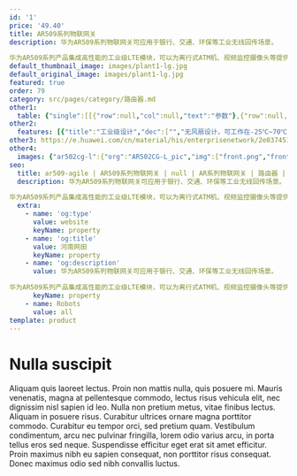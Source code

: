 ```yaml
---
id: '1'
price: '49.40'
title: AR509系列物联网关
description: 华为AR509系列物联网关可应用于银行、交通、环保等工业无线回传场景。

华为AR509系列产品集成高性能的工业级LTE模块，可以为离行式ATM机、视频监控摄像头等提供大带宽，低延迟的网络服务，采用工业级设计，耐高/低温、防尘、抗震、抗强电磁干扰，可以保障业务稳定可靠地运行。
default_thumbnail_image: images/plant1-lg.jpg
default_original_image: images/plant1-lg.jpg
featured: true
order: 79
category: src/pages/category/路由器.md
other1: 
  table: {"single":[[{"row":null,"col":null,"text":"参数"},{"row":null,"col":null,"text":"AR509CG-Lc"}],[{"row":null,"col":null,"text":"固定接口"},{"row":null,"col":null,"text":"4 * GE（可以切换为WAN）"}],[{"row":null,"col":null,"text":"3G/LTE"},{"row":null,"col":null,"text":"支持FDD/TDD LTE，向下兼容3G\nFDD LTE：B1/B3/B8\nTDD LTE：B38/B39/B40/B41\nUMTS：B1/B5/B8/B9\nTD-SCDMA：B34/B39\nGSM/GPRS/EDGE：900/1800 MHz"}],[{"row":null,"col":null,"text":"LTE天线"},{"row":null,"col":null,"text":"2"}],[{"row":null,"col":null,"text":"SIM卡槽位"},{"row":null,"col":null,"text":"2"}],[{"row":null,"col":null,"text":"USB2.0"},{"row":null,"col":null,"text":"1"}],[{"row":null,"col":null,"text":"电源"},{"row":null,"col":null,"text":"8~36V"}],[{"row":null,"col":null,"text":"最大功率"},{"row":null,"col":null,"text":"10W"}],[{"row":null,"col":null,"text":"工作温度"},{"row":null,"col":null,"text":" -25°C～70°C"}],[{"row":null,"col":null,"text":"防护等级"},{"row":null,"col":null,"text":"IP30"}],[{"row":null,"col":null,"text":"外形尺寸\n(W x D x H )"},{"row":null,"col":null,"text":"150mm x 100 mm x 44mm"}]]}
other2:
  features: [{"title":"工业级设计","dec":["","无风扇设计，可工作在-25℃~70℃",""]},{"title":"灵活组网","dec":["","支持全网通，下行速率可达150Mbps，随时随地享受快速上网体验",""]},{"title":"易部署，易运维","dec":["","支持U盘开局，设备即插即用，支持统一网管，实现可视化运维",""]}]
other3: https://e.huawei.com/cn/material/his/enterprisenetwork/2e037451dc514dbd86610b50bcf75703
other4:
  images: {"ar502cg-l":{"org":"AR502CG-L_pic","img":["front.png","front_left.png","front_right.png","front_top.png"]}}
seo:
  title: ar509-agile | AR509系列物联网关 | null | AR系列物联网关 | 路由器 | 企业网络
  description: 华为AR509系列物联网关可应用于银行、交通、环保等工业无线回传场景。

华为AR509系列产品集成高性能的工业级LTE模块，可以为离行式ATM机、视频监控摄像头等提供大带宽，低延迟的网络服务，采用工业级设计，耐高/低温、防尘、抗震、抗强电磁干扰，可以保障业务稳定可靠地运行。
  extra:
    - name: 'og:type'
      value: website
      keyName: property
    - name: 'og:title'
      value: 河南网田
      keyName: property
    - name: 'og:description'
      value: 华为AR509系列物联网关可应用于银行、交通、环保等工业无线回传场景。

华为AR509系列产品集成高性能的工业级LTE模块，可以为离行式ATM机、视频监控摄像头等提供大带宽，低延迟的网络服务，采用工业级设计，耐高/低温、防尘、抗震、抗强电磁干扰，可以保障业务稳定可靠地运行。
      keyName: property
    - name: Robots
      value: all
template: product
---
```


# Nulla suscipit

Aliquam quis laoreet lectus. Proin non mattis nulla, quis posuere mi. Mauris venenatis, magna at pellentesque commodo, lectus risus vehicula elit, nec dignissim nisl sapien id leo. Nulla non pretium metus, vitae finibus lectus. Aliquam in posuere risus. Curabitur ultrices ornare magna porttitor commodo. Curabitur eu tempor orci, sed pretium quam. Vestibulum condimentum, arcu nec pulvinar fringilla, lorem odio varius arcu, in porta tellus eros sed neque. Suspendisse efficitur eget erat sit amet efficitur. Proin maximus nibh eu sapien consequat, non porttitor risus consequat. Donec maximus odio sed nibh convallis luctus.